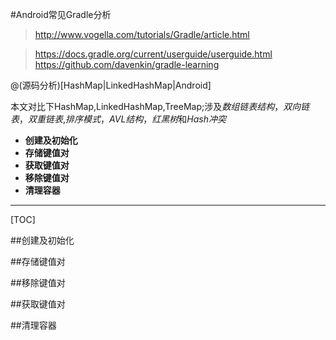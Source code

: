 #Android常见Gradle分析

> http://www.vogella.com/tutorials/Gradle/article.html

> https://docs.gradle.org/current/userguide/userguide.html
> https://github.com/davenkin/gradle-learning

@(源码分析)[HashMap|LinkedHashMap|Android]

本文对比下HashMap,LinkedHashMap,TreeMap;涉及*数组链表结构*，*双向链表*，*双重链表*,*排序模式*，*AVL结构*，*红黑树*和*Hash冲突*

- **创建及初始化**
- **存储键值对**
- **获取键值对**
- **移除键值对**
- **清理容器**

---------------------

[TOC]

##创建及初始化


##存储键值对

##移除键值对

##获取键值对

##清理容器